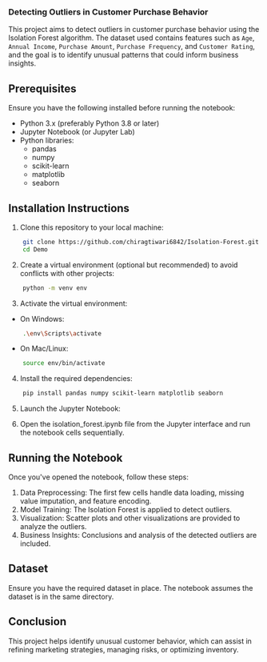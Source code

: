 ### Detecting Outliers in Customer Purchase Behavior

This project aims to detect outliers in customer purchase behavior using the Isolation Forest algorithm. The dataset used contains features such as `Age`, `Annual Income`, `Purchase Amount`, `Purchase Frequency`, and `Customer Rating`, and the goal is to identify unusual patterns that could inform business insights.

## Prerequisites

Ensure you have the following installed before running the notebook:

* Python 3.x (preferably Python 3.8 or later)
* Jupyter Notebook (or Jupyter Lab)
* Python libraries:
    * pandas
    * numpy
    * scikit-learn
    * matplotlib
    * seaborn

## Installation Instructions
   
1. Clone this repository to your local machine:
```bash
    git clone https://github.com/chiragtiwari6842/Isolation-Forest.git
    cd Demo
```

2. Create a virtual environment (optional but recommended) to avoid conflicts with other projects:

```bash
    python -m venv env
```
3. Activate the virtual environment:

* On Windows:

```bash
    .\env\Scripts\activate
```

* On Mac/Linux:

```bash
    source env/bin/activate
```

4. Install the required dependencies:

```bash
    pip install pandas numpy scikit-learn matplotlib seaborn
```

5. Launch the Jupyter Notebook:

6. Open the isolation_forest.ipynb file from the Jupyter interface and run the notebook cells sequentially.

## Running the Notebook

Once you've opened the notebook, follow these steps:

1. Data Preprocessing: The first few cells handle data loading, missing value imputation, and feature encoding.
2. Model Training: The Isolation Forest is applied to detect outliers.
3. Visualization: Scatter plots and other visualizations are provided to analyze the outliers.
4. Business Insights: Conclusions and analysis of the detected outliers are included.

## Dataset

Ensure you have the required dataset in place. The notebook assumes the dataset is in the same directory.

## Conclusion

This project helps identify unusual customer behavior, which can assist in refining marketing strategies, managing risks, 
or optimizing inventory.

